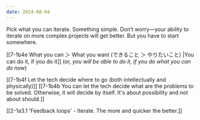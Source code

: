 ```yaml
---
date: 2024-08-04
---
```

Pick what you can iterate. Something simple. Don’t worry—your ability to iterate on more complex projects will get better. But you have to start somewhere.

[[7-1b4e What you can ＞ What you want (できること ＞ やりたいこと) |You can do it, if you do it]] (or, *you will be able to do it, if you do what you can do now*)

[[7-1b4f Let the tech decide where to go (both intellectually and physically)]]
	[[7-1b4b You can let the tech decide what are the problems to be solved. Otherwise, it will decide by itself. It's about possibility and not about should.]]

[[2-1a3.1 'Feedback loops' - Iterate. The more and quicker the better.]]